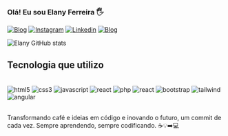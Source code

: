 ### Olá! Eu sou Elany Ferreira 🖐️

[![Blog](https://img.shields.io/website?label=ElanyFS.com&style=for-the-badge&url=https://ElanyFS.com/)](https://elany-portfoliodev.vercel.app/) [![Instagram](https://img.shields.io/badge/Instagram-E4405F?style=for-the-badge&logo=instagram&logoColor=white)](https://www.instagram.com/e.bsouzaa/) [![Linkedin](https://img.shields.io/badge/LinkedIn-0077B5?style=for-the-badge&logo=linkedin&logoColor=white)](https://www.linkedin.com/in/elany-de-souza-77b2b3140/) [![Blog](https://img.shields.io/website-up-down-green-red/http/ElanyFS)](https://elany-portfoliodev.vercel.app/)

![Elany GitHub stats](https://github-readme-stats.vercel.app/api?username=ElanyFS&show_icons=true&theme=radical)

## Tecnologia que utilizo

<div style="display: inline_block">
<br/>
<img align="center" alt="html5" src="https://img.shields.io/badge/HTML5-E34F26?style=for-the-badge&logo=html5&logoColor=white" />
<img align="center" alt="css3" src="https://img.shields.io/badge/CSS3-1572B6?style=for-the-badge&logo=css3&logoColor=white" />
<img align="center" alt="javascript" src="https://img.shields.io/badge/JavaScript-323330?style=for-the-badge&logo=javascript&logoColor=F7DF1E" />
<img align="center" alt="react" src="https://img.shields.io/badge/HTML5-E34F26?style=for-the-badge&logo=html5&logoColor=white" />
<img align="center" alt="php" src="https://img.shields.io/badge/PHP-777BB4?style=for-the-badge&logo=php&logoColor=white" />
<img align="center" alt="react" src="https://img.shields.io/badge/React-20232A?style=for-the-badge&logo=react&logoColor=61DAFB" />
<img align="center" alt="bootstrap" src="https://img.shields.io/badge/Bootstrap-563D7C?style=for-the-badge&logo=bootstrap&logoColor=white" />
<img align="center" alt="tailwind" src="https://img.shields.io/badge/Tailwind_CSS-38B2AC?style=for-the-badge&logo=tailwind-css&logoColor=white" />
<img align="center" alt="angular" src="https://img.shields.io/badge/Angular-DD0031?style=for-the-badge&logo=angular&logoColor=white" />

</div>

<br/>

Transformando café e ideias em código e inovando o futuro, um commit de cada vez. Sempre aprendendo, sempre codificando. ☕💡➡️💻


